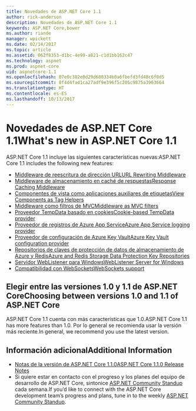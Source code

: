 ```yaml
---
title: Novedades de ASP.NET Core 1.1
author: rick-anderson
description: Novedades de ASP.NET Core 1.1
keywords: ASP.NET Core,bower
ms.author: riande
manager: wpickett
ms.date: 02/14/2017
ms.topic: article
ms.assetid: 062f8353-d1bc-4e99-a821-c1d1bb162c47
ms.technology: aspnet
ms.prod: aspnet-core
uid: aspnetcore-1.1
ms.openlocfilehash: 07e0c382e0d29d680334b0a6fbefd3fd48c6f0d5
ms.sourcegitcommit: 8f4d4fad1ca27adf9e396f5c205c9875a3963664
ms.translationtype: HT
ms.contentlocale: es-ES
ms.lasthandoff: 10/13/2017
---
```

# <a name="whats-new-in-aspnet-core-11"></a><span data-ttu-id="36116-104">Novedades de ASP.NET Core 1.1</span><span class="sxs-lookup"><span data-stu-id="36116-104">What's new in ASP.NET Core 1.1</span></span>

<span data-ttu-id="36116-105">ASP.NET Core 1.1 incluye las siguientes características nuevas:</span><span class="sxs-lookup"><span data-stu-id="36116-105">ASP.NET Core 1.1 includes the following new features:</span></span>

- [<span data-ttu-id="36116-106">Middleware de reescritura de dirección URL</span><span class="sxs-lookup"><span data-stu-id="36116-106">URL Rewriting Middleware</span></span>](xref:fundamentals/url-rewriting)
- [<span data-ttu-id="36116-107">Middleware de almacenamiento en caché de respuestas</span><span class="sxs-lookup"><span data-stu-id="36116-107">Response Caching Middleware</span></span>](xref:performance/caching/middleware)
- [<span data-ttu-id="36116-108">Componentes de vista como aplicaciones auxiliares de etiquetas</span><span class="sxs-lookup"><span data-stu-id="36116-108">View Components as Tag Helpers</span></span>](xref:mvc/views/view-components#invoking-a-view-component-as-a-tag-helper)
- [<span data-ttu-id="36116-109">Middleware como filtros de MVC</span><span class="sxs-lookup"><span data-stu-id="36116-109">Middleware as MVC filters</span></span>](xref:mvc/controllers/filters#using-middleware-in-the-filter-pipeline)
- [<span data-ttu-id="36116-110">Proveedor TempData basado en cookies</span><span class="sxs-lookup"><span data-stu-id="36116-110">Cookie-based TempData provider</span></span>](xref:fundamentals/app-state#tempdata-providers)
- [<span data-ttu-id="36116-111">Proveedor de registros de Azure App Service</span><span class="sxs-lookup"><span data-stu-id="36116-111">Azure App Service logging provider</span></span>](xref:fundamentals/logging#appservice)
- [<span data-ttu-id="36116-112">Proveedor de configuración de Azure Key Vault</span><span class="sxs-lookup"><span data-stu-id="36116-112">Azure Key Vault configuration provider</span></span>](xref:security/key-vault-configuration)
- [<span data-ttu-id="36116-113">Repositorios de claves de protección de datos de almacenamiento de Azure y Redis</span><span class="sxs-lookup"><span data-stu-id="36116-113">Azure and Redis Storage Data Protection Key Repositories</span></span>](xref:security/data-protection/implementation/key-storage-providers#azure-and-redis)
- [<span data-ttu-id="36116-114">Servidor WebListener para Windows</span><span class="sxs-lookup"><span data-stu-id="36116-114">WebListener Server for Windows</span></span>](xref:fundamentals/servers/weblistener)
- [<span data-ttu-id="36116-115">Compatibilidad con WebSockets</span><span class="sxs-lookup"><span data-stu-id="36116-115">WebSockets support</span></span>](xref:fundamentals/websockets)

## <a name="choosing-between-versions-10-and-11-of-aspnet-core"></a><span data-ttu-id="36116-116">Elegir entre las versiones 1.0 y 1.1 de ASP.NET Core</span><span class="sxs-lookup"><span data-stu-id="36116-116">Choosing between versions 1.0 and 1.1 of ASP.NET Core</span></span>

<span data-ttu-id="36116-117">ASP.NET Core 1.1 cuenta con más características que 1.0.</span><span class="sxs-lookup"><span data-stu-id="36116-117">ASP.NET Core 1.1 has more features than 1.0.</span></span> <span data-ttu-id="36116-118">Por lo general se recomienda usar la versión más reciente.</span><span class="sxs-lookup"><span data-stu-id="36116-118">In general, we recommend you use the latest version.</span></span>

## <a name="additional-information"></a><span data-ttu-id="36116-119">Información adicional</span><span class="sxs-lookup"><span data-stu-id="36116-119">Additional Information</span></span>

- [<span data-ttu-id="36116-120">Notas de la versión de ASP.NET Core 1.1.0</span><span class="sxs-lookup"><span data-stu-id="36116-120">ASP.NET Core 1.1.0 Release Notes</span></span>](https://github.com/aspnet/Home/releases/tag/1.1.0)
- <span data-ttu-id="36116-121">Si quiere estar en contacto con el progreso y los planes del equipo de desarrollo de ASP.NET Core, sintonice [ASP.NET Community Standup](https://live.asp.net/) cada semana.</span><span class="sxs-lookup"><span data-stu-id="36116-121">If you’d like to connect with the ASP.NET Core development team’s progress and plans, tune in to the weekly [ASP.NET Community Standup](https://live.asp.net/).</span></span>
